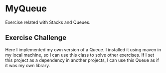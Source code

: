 # MyQueue
Exercise related with Stacks and Queues.

## Exercise Challenge
Here I implemented my own version of a Queue.
I installed it using maven in my local machine, so I can use this class to solve other exercises.
If I set this project as a dependency in another projects, I can use this Queue as if it was my own library.